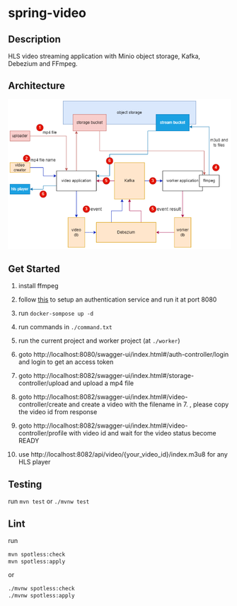 # spring-video

## Description

HLS video streaming application with Minio object storage, Kafka, Debezium and FFmpeg.

## Architecture

![image](architecture.png)

## Get Started

1. install ffmpeg


2. follow [this](https://github.com/joejoe2/spring-jwt-template)
   to setup an authentication service and run it at port 8080


3. run `docker-sompose up -d`


4. run commands in `./command.txt`


5. run the current project and worker project (at `./worker`)


6. goto http://localhost:8080/swagger-ui/index.html#/auth-controller/login and login to get an access token


7. goto http://localhost:8082/swagger-ui/index.html#/storage-controller/upload and upload a mp4 file


8. goto http://localhost:8082/swagger-ui/index.html#/video-controller/create and create a video with the filename in 7. , please copy the video id from response 


9. goto http://localhost:8082/swagger-ui/index.html#/video-controller/profile with video id and wait for the video status become READY


10. use http://localhost:8082/api/video/{your_video_id}/index.m3u8 for any HLS player

## Testing

run `mvn test` or `./mvnw test`

## Lint

run
```
mvn spotless:check
mvn spotless:apply
``` 
or
```
./mvnw spotless:check
./mvnw spotless:apply
``` 
